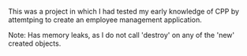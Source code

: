 This was a project in which I had tested my early knowledge of CPP by attemtping to create an employee management application.

Note: Has memory leaks, as I do not call 'destroy' on any of the 'new' created objects.

